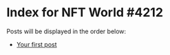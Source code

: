 # Index for NFT World #4212
Posts will be displayed in the order below:

- [Your first post](./001-first.md)

